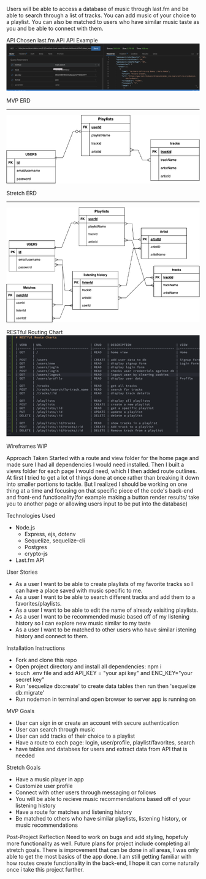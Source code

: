 Users will be able to access a database of music through last.fm and be able to search through a list of tracks. You can add music of your choice to a playlist. You can also be matched to users who have similar music taste as you and be able to connect with them.


API Chosen
last.fm API 
API Example
![PNG](apiExample.png)

MVP ERD
_______________________
![ERD](MVPERD.png)

Stretch ERD
_______________________
![ERD](STRETCHERD.png)

RESTful Routing Chart
![wireframe](RESTfulRouting.png)


Wireframes
    WIP

Approach Taken
Started with a route and view folder for the home page and made sure I had all dependencies I would need installed. Then I built a views folder for each page I would need, which I then added route outlines. At first I tried to get a lot of things done at once rather than breaking it down into smaller portions to tackle. But I realized I should be working on one thing at a time and focusing on that specific piece of the code's back-end and front-end functionality(for example making a button render results/ take you to another page or allowing users input to be put into the database) 

Technologies Used
- Node.js
    - Express, ejs, dotenv
    - Sequelize, sequelize-cli
    - Postgres
    - crypto-js
- Last.fm API

User Stories
- As a user I want to be able to create playlists of my favorite tracks so I can have a place saved with music specific to me.
- As a user I want to be able to search different tracks and add them to a favorites/playlists.
- As a user I want to be able to edit the name of already exisiting playlists.
- As a user I want to be recommended music based off of my listening history so I can explore new music similar to my taste
- As a user I want to be matched to other users who have similar istening history and connect to them.

Installation Instructions
- Fork and clone this repo
- Open project directory and install all dependencies: npm i 
- touch .env file and add API_KEY = "your api key" and ENC_KEY="your secret key" 
- Run 'sequelize db:create' to create data tables then run then 'sequelize db:migrate' 
- Run nodemon in terminal and open browser to server app is running on


MVP Goals
- User can sign in or create an account with secure authentication
- User can search through music
- User can add tracks of their choice to a playlist
- Have a route to each page: login, user/profile, playlist/favorites, search
- have tables and databses for users and extract data from API that is needed


Stretch Goals
- Have a music player in app
- Customize user profile
- Connect with other users through messaging or follows
- You will be able to recieve music recommendations based off of your listening history
- Have a route for matches and listening history
- Be matched to others who have similar playlists, listening history, or music recommendations

Post-Project Reflection
Need to work on bugs and add styling, hopefuly more functionality as well. Future plans for project include completing all stretch goals. There is improvement that can be done in all areas, I was only able to get the most basics of the app done. I am still getting familiar with how routes create functionality in the back-end, I hope it can come naturally once i take this project further.